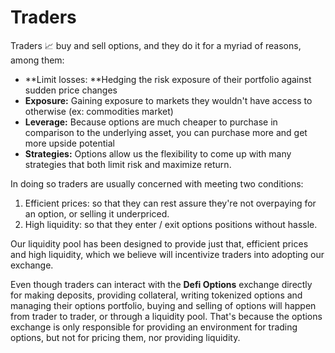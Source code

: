 # Traders

Traders 📈 buy and sell options, and they do it for a myriad of reasons, among them:

* **Limit losses: **Hedging the risk exposure of their portfolio against sudden price changes
* **Exposure:** Gaining exposure to markets they wouldn't have access to otherwise (ex: commodities market)
* **Leverage:** Because options are much cheaper to purchase in comparison to the underlying asset, you can purchase more and get more upside potential
* **Strategies:** Options allow us the flexibility to come up with many strategies that both limit risk and maximize return.

In doing so traders are usually concerned with meeting two conditions:

1. Efficient prices: so that they can rest assure they're not overpaying for an option, or selling it underpriced.
2. High liquidity: so that they enter / exit options positions without hassle.

Our liquidity pool has been designed to provide just that, efficient prices and high liquidity, which we believe will incentivize traders into adopting our exchange.

Even though traders can interact with the **Defi Options** exchange directly for making deposits, providing collateral, writing tokenized options and managing their options portfolio, buying and selling of options will happen from trader to trader, or through a liquidity pool. That's because the options exchange is only responsible for providing an environment for trading options, but not for pricing them, nor providing liquidity.

